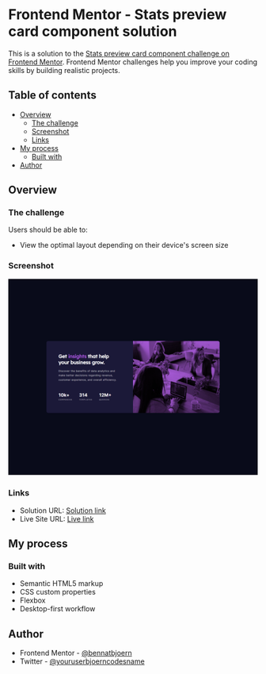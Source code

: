 # Frontend Mentor - Stats preview card component solution

This is a solution to the [Stats preview card component challenge on Frontend Mentor](https://www.frontendmentor.io/challenges/stats-preview-card-component-8JqbgoU62). Frontend Mentor challenges help you improve your coding skills by building realistic projects.

## Table of contents

- [Overview](#overview)
  - [The challenge](#the-challenge)
  - [Screenshot](#screenshot)
  - [Links](#links)
- [My process](#my-process)
  - [Built with](#built-with)
- [Author](#author)

## Overview

### The challenge

Users should be able to:

- View the optimal layout depending on their device's screen size

### Screenshot

![Desktop](./design/desktop-screenshot.png)

### Links

- Solution URL: [Solution link](https://www.frontendmentor.io/solutions/stats-preview-card-component-using-flexbox-x63d3p_s4_)
- Live Site URL: [Live link](https://bennatbjoern.github.io/stats-preview-card-component/)

## My process

### Built with

- Semantic HTML5 markup
- CSS custom properties
- Flexbox
- Desktop-first workflow

## Author

- Frontend Mentor - [@bennatbjoern](https://www.frontendmentor.io/profile/bennatbjoern)
- Twitter - [@youruserbjoerncodesname](https://www.twitter.com/bjoerncodes)
